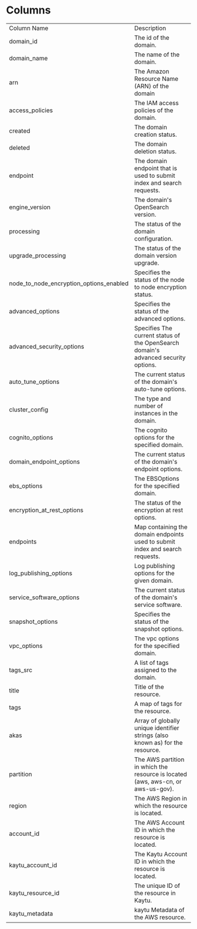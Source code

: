 # Columns  

<table>
	<tr><td>Column Name</td><td>Description</td></tr>
	<tr><td>domain_id</td><td>The id of the domain.</td></tr>
	<tr><td>domain_name</td><td>The name of the domain.</td></tr>
	<tr><td>arn</td><td>The Amazon Resource Name (ARN) of the domain</td></tr>
	<tr><td>access_policies</td><td>The IAM access policies of the domain.</td></tr>
	<tr><td>created</td><td>The domain creation status.</td></tr>
	<tr><td>deleted</td><td>The domain deletion status.</td></tr>
	<tr><td>endpoint</td><td>The domain endpoint that is used to submit index and search requests.</td></tr>
	<tr><td>engine_version</td><td>The domain&#39;s OpenSearch version.</td></tr>
	<tr><td>processing</td><td>The status of the domain configuration.</td></tr>
	<tr><td>upgrade_processing</td><td>The status of the domain version upgrade.</td></tr>
	<tr><td>node_to_node_encryption_options_enabled</td><td>Specifies the status of the node to node encryption status.</td></tr>
	<tr><td>advanced_options</td><td>Specifies the status of the advanced options.</td></tr>
	<tr><td>advanced_security_options</td><td>Specifies The current status of the OpenSearch domain&#39;s advanced security options.</td></tr>
	<tr><td>auto_tune_options</td><td>The current status of the domain&#39;s auto-tune options.</td></tr>
	<tr><td>cluster_config</td><td>The type and number of instances in the domain.</td></tr>
	<tr><td>cognito_options</td><td>The cognito options for the specified domain.</td></tr>
	<tr><td>domain_endpoint_options</td><td>The current status of the domain&#39;s endpoint options.</td></tr>
	<tr><td>ebs_options</td><td>The EBSOptions for the specified domain.</td></tr>
	<tr><td>encryption_at_rest_options</td><td>The status of the encryption at rest options.</td></tr>
	<tr><td>endpoints</td><td>Map containing the domain endpoints used to submit index and search requests.</td></tr>
	<tr><td>log_publishing_options</td><td>Log publishing options for the given domain.</td></tr>
	<tr><td>service_software_options</td><td>The current status of the domain&#39;s service software.</td></tr>
	<tr><td>snapshot_options</td><td>Specifies the status of the snapshot options.</td></tr>
	<tr><td>vpc_options</td><td>The vpc options for the specified domain.</td></tr>
	<tr><td>tags_src</td><td>A list of tags assigned to the domain.</td></tr>
	<tr><td>title</td><td>Title of the resource.</td></tr>
	<tr><td>tags</td><td>A map of tags for the resource.</td></tr>
	<tr><td>akas</td><td>Array of globally unique identifier strings (also known as) for the resource.</td></tr>
	<tr><td>partition</td><td>The AWS partition in which the resource is located (aws, aws-cn, or aws-us-gov).</td></tr>
	<tr><td>region</td><td>The AWS Region in which the resource is located.</td></tr>
	<tr><td>account_id</td><td>The AWS Account ID in which the resource is located.</td></tr>
	<tr><td>kaytu_account_id</td><td>The Kaytu Account ID in which the resource is located.</td></tr>
	<tr><td>kaytu_resource_id</td><td>The unique ID of the resource in Kaytu.</td></tr>
	<tr><td>kaytu_metadata</td><td>kaytu Metadata of the AWS resource.</td></tr>
</table>